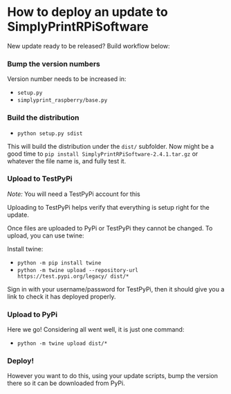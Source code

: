 # How to deploy an update to SimplyPrintRPiSoftware

New update ready to be released? Build workflow below:

### Bump the version numbers

Version number needs to be increased in:
* `setup.py`
* `simplyprint_raspberry/base.py`

### Build the distribution

* `python setup.py sdist`

This will build the distribution under the `dist/` subfolder. Now might be a good time to 
`pip install SimplyPrintRPiSoftware-2.4.1.tar.gz` or whatever the file name is, and fully test it.

### Upload to TestPyPi

*Note:* You will need a TestPyPi account for this

Uploading to TestPyPi helps verify that everything is setup right for the update.

Once files are uploaded to PyPi or TestPyPi they cannot be changed.
To upload, you can use twine:

Install twine:
* `python -m pip install twine`
* `python -m twine upload --repository-url https://test.pypi.org/legacy/ dist/*`

Sign in with your username/password for TestPyPi, then it should give you a link to check
it has deployed properly.

### Upload to PyPi

Here we go! Considering all went well, it is just one command:

* `python -m twine upload dist/*`

### Deploy!

However you want to do this, using your update scripts, bump the version there
so it can be downloaded from PyPi.
